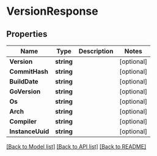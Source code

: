 # VersionResponse

## Properties
Name | Type | Description | Notes
------------ | ------------- | ------------- | -------------
**Version** | **string** |  | [optional] 
**CommitHash** | **string** |  | [optional] 
**BuildDate** | **string** |  | [optional] 
**GoVersion** | **string** |  | [optional] 
**Os** | **string** |  | [optional] 
**Arch** | **string** |  | [optional] 
**Compiler** | **string** |  | [optional] 
**InstanceUuid** | **string** |  | [optional] 

[[Back to Model list]](../README.md#documentation-for-models) [[Back to API list]](../README.md#documentation-for-api-endpoints) [[Back to README]](../README.md)


